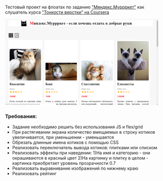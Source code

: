 Тестовый проект на флоатах по заданию ["Мяндекс.Муррркет"](https://raevaanastasia.github.io/MyandexMarket/) как слушатель курса ["Тонкости верстки" на Coursera](https://www.coursera.org/learn/tonkosti-verstki/home/info)

![](https://github.com/RaevaAnastasia/MyandexMarket/blob/master/page%20screenshot.png)

### Требования:
* Задание необходимо решить без использования JS и flex/grid
* При растягивании экрана количество вмещаемых в строку котиков увеличивается, при уменьшении - уменьшается
* Обрезать длинные имена котиков с помощью CSS
* Реализовать переключатель вывода котиков: плитками или списком
* Реализовать эффекты при наведении: 1)На имя и категорию - они окрашиваются в красный цвет 2)На картинку и плитку в целом - картинка приобретает уровень прозрачности 0.7
* Реализовать выравнивание изображений по нижнему краю
* Реализовать рейтинг
